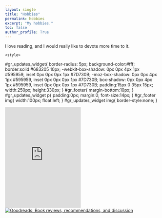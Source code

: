 ```yaml
---
layout: single
title: "Hobbies"
permalink: hobbies
excerpt: "My hobbies."
toc: false
author_profile: True
---
```

I love reading, and I would really like to devote more time to it.

	<style>
#gr_updates_widget{
border-radius: 5px;
background-color:#fff;
border:solid #683205 10px;
-webkit-box-shadow: 0px 0px 4px 1px #595959,
inset 0px 0px 0px 1px #7D730B;
-moz-box-shadow: 0px 0px 4px 1px #595959,
inset 0px 0px 0px 1px #7D730B;
box-shadow: 0px 0px 4px 1px #595959,
inset 0px 0px 0px 1px #7D730B;
padding:15px 0 35px 15px;
width:250px;
height:330px;
}
#gr_footer{
margin-bottom:10px;
}
#gr_updates_widget p{
padding:0px;
margin:0;
font-size:14px;
}
#gr_footer img{
width:100px;
float:left;
}
#gr_updates_widget img{
	border-style:none;
}
</style>
	<div id="gr_updates_widget">
	  <iframe id="the_iframe" src="https://www.goodreads.com/widgets/user_update_widget?height=400&num_updates=3&user=6578862&width=250" width="248" height="330" frameborder="0"></iframe>
		<div id="gr_footer">
		  <a href="https://www.goodreads.com/"><img alt="Goodreads: Book reviews, recommendations, and discussion" rel="nofollow" src="https://s.gr-assets.com/images/layout/goodreads_logo_140.png" /></a>
		</div>
	</div>
